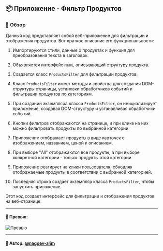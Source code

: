 ## 📦 Приложение - Фильтр Продуктов

### 🚀 Обзор
Данный код представляет собой веб-приложение для фильтрации и отображения продуктов. Вот краткое описание его функциональности:

1. Импортируются стили, данные о продуктах и функция для преобразования текста в заголовок.

2. Объявляется интерфейс `Menu`, описывающий структуру продукта.

3. Создается класс `ProductsFilter` для фильтрации продуктов.

4. Класс `ProductsFilter` имеет методы и свойства для создания DOM-структуры страницы, установки обработчиков событий и фильтрации продуктов по категориям.

5. При создании экземпляра класса `ProductsFilter`, он инициализирует приложение, создавая DOM-структуру и устанавливая обработчики событий.

6. Кнопки фильтров отображаются на странице, и при клике на них можно фильтровать продукты по выбранной категории.

7. Приложение отображает продукты в виде карточек с изображением, названием, ценой и описанием.

8. При выборе "All" отображаются все продукты, а при выборе конкретной категории - только продукты этой категории.

9. Приложение реагирует на клики пользователя, обновляя отображаемые продукты в соответствии с выбранной категорией.

10. Последняя строка создает экземпляр класса `ProductsFilter`, чтобы запустить приложение.

Этот код создает интерфейс для фильтрации и отображения продуктов на веб-странице.


---

#### 🌄 Превью:

![Превью](https://lh3.googleusercontent.com/drive-viewer/AITFw-wFRSu1MGM-1SPXlWJqywGSPN2u0HAtJqCcIScJEwAX6EROn3c4CGGivY-sQo9f75LX0tfQdnwDMjH0rYKamjU3QU1fRw=s1600)


-----

#### 🙌 Автор: [@nagoev-alim](https://github.com/nagoev-alim)


